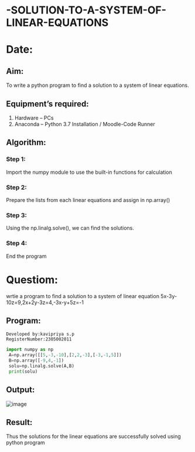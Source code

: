 # -SOLUTION-TO-A-SYSTEM-OF-LINEAR-EQUATIONS
# Date:
## Aim:
To write a python program to find a solution to a system of linear equations.
## Equipment’s required:
1. 	Hardware – PCs
2. 	Anaconda – Python 3.7 Installation / Moodle-Code Runner
## Algorithm:
### Step 1: 
Import the numpy module to use the built-in functions for calculation
### Step 2: 
Prepare the lists from each linear equations and assign in np.array()
### Step 3: 
Using the np.linalg.solve(), we can find the solutions.
### Step 4: 
End the program
# Questiom:
  wrtie a program to find a solution to a system of linear equation 5x-3y-10z=9,2x+2y-3z=4,-3x-y+5z=-1
## Program:
```
Developed by:kavipriya s.p
RegisterNumber:2305002011
```
```python
import numpy as np
 A=np.array([[5,-3,-10],[2,2,-3],[-3,-1,5]])
 B=np.array([-9,4,-1])
 solu=np.linalg.solve(A,B)
 print(solu)
```

## Output:
![image](https://github.com/kavipriyasp07/-SOLUTION-TO-A-SYSTEM-OF-LINEAR-EQUATIONS/assets/155508590/36d6206b-2262-4120-93f2-221c9548b416)




## Result: 
Thus the solutions for the linear equations are successfully solved using python program

